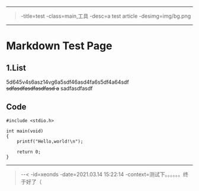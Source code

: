 --------
>-title=test
>-class=main,工具
>-desc=a test article
>-desimg=img/bg.png
--------
# Markdown Test Page
## 1.List  

5d645v4s6asz14vg6a5sdf46asd4fa6s5df4a64sdf  
~~sdfasdfasdfasdfasd a~~
sadfasdfasdf  

## Code
```  
#include <stdio.h>

int main(void)
{
    printf("Hello,world!\n");

    return 0;
}
```
--------
           
>--<
>-id=xeonds
>-date=2021.03.14 15:22:14
>-context=测试下。。。。。。终于好了（

